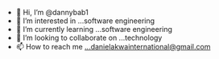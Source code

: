 - 👋 Hi, I’m @dannybab1
- 👀 I’m interested in ...software engineering
- 🌱 I’m currently learning ...software engineering
- 💞️ I’m looking to collaborate on ...technology
- 📫 How to reach me ...danielakwainternational@gmail.com

<!---
dannybab1/dannybab1 is a ✨ special ✨ repository because its `README.md` (this file) appears on your GitHub profile.
You can click the Preview link to take a look at your changes.
--->
